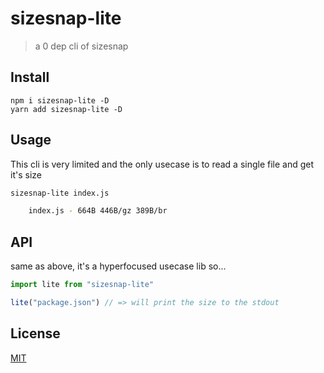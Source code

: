 # sizesnap-lite

> a 0 dep cli of sizesnap

## Install

```
npm i sizesnap-lite -D
yarn add sizesnap-lite -D
```

## Usage

This cli is very limited and the only usecase is to read a single file and get it's size

```sh
sizesnap-lite index.js

    index.js - 664B 446B/gz 389B/br

```

## API 
same as above, it's a hyperfocused usecase lib so... 
```js
import lite from "sizesnap-lite"

lite("package.json") // => will print the size to the stdout
```


## License

[MIT](/LICENSE)

